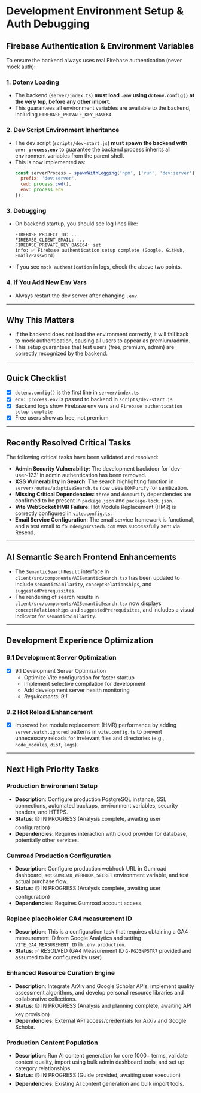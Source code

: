 # Development Environment Setup & Auth Debugging

## Firebase Authentication & Environment Variables

To ensure the backend always uses real Firebase authentication (never mock auth):

### 1. Dotenv Loading
- The backend (`server/index.ts`) **must load `.env` using `dotenv.config()` at the very top, before any other import**.
- This guarantees all environment variables are available to the backend, including `FIREBASE_PRIVATE_KEY_BASE64`.

### 2. Dev Script Environment Inheritance
- The dev script (`scripts/dev-start.js`) **must spawn the backend with `env: process.env`** to guarantee the backend process inherits all environment variables from the parent shell.
- This is now implemented as:
  ```js
  const serverProcess = spawnWithLogging('npm', ['run', 'dev:server'], {
    prefix: 'dev:server',
    cwd: process.cwd(),
    env: process.env
  });
  ```

### 3. Debugging
- On backend startup, you should see log lines like:
  ```
  FIREBASE_PROJECT_ID: ...
  FIREBASE_CLIENT_EMAIL: ...
  FIREBASE_PRIVATE_KEY_BASE64: set
  info: ✅ Firebase authentication setup complete (Google, GitHub, Email/Password)
  ```
- If you see `mock authentication` in logs, check the above two points.

### 4. If You Add New Env Vars
- Always restart the dev server after changing `.env`.

---

## Why This Matters
- If the backend does not load the environment correctly, it will fall back to mock authentication, causing all users to appear as premium/admin.
- This setup guarantees that test users (free, premium, admin) are correctly recognized by the backend.

---

## Quick Checklist
- [x] `dotenv.config()` is the first line in `server/index.ts`
- [x] `env: process.env` is passed to backend in `scripts/dev-start.js`
- [x] Backend logs show Firebase env vars and `Firebase authentication setup complete`
- [x] Free users show as free, not premium 

---

## Recently Resolved Critical Tasks

The following critical tasks have been validated and resolved:

- **Admin Security Vulnerability**: The development backdoor for 'dev-user-123' in admin authentication has been removed.
- **XSS Vulnerability in Search**: The search highlighting function in `server/routes/adaptiveSearch.ts` now uses `DOMPurify` for sanitization.
- **Missing Critical Dependencies**: `three` and `dompurify` dependencies are confirmed to be present in `package.json` and `package-lock.json`.
- **Vite WebSocket HMR Failure**: Hot Module Replacement (HMR) is correctly configured in `vite.config.ts`.
- **Email Service Configuration**: The email service framework is functional, and a test email to `founder@psrstech.com` was successfully sent via Resend.

---

## AI Semantic Search Frontend Enhancements

- The `SemanticSearchResult` interface in `client/src/components/AISemanticSearch.tsx` has been updated to include `semanticSimilarity`, `conceptRelationships`, and `suggestedPrerequisites`.
- The rendering of search results in `client/src/components/AISemanticSearch.tsx` now displays `conceptRelationships` and `suggestedPrerequisites`, and includes a visual indicator for `semanticSimilarity`.

---

## Development Experience Optimization

### 9.1 Development Server Optimization
- [x] 9.1 Development Server Optimization
  - Optimize Vite configuration for faster startup
  - Implement selective compilation for development
  - Add development server health monitoring
  - _Requirements: 9.1_

### 9.2 Hot Reload Enhancement
- [x] Improved hot module replacement (HMR) performance by adding `server.watch.ignored` patterns in `vite.config.ts` to prevent unnecessary reloads for irrelevant files and directories (e.g., `node_modules`, `dist`, `logs`).

---

## Next High Priority Tasks

### Production Environment Setup
- **Description**: Configure production PostgreSQL instance, SSL connections, automated backups, environment variables, security headers, and HTTPS.
- **Status**: 🟡 IN PROGRESS (Analysis complete, awaiting user configuration)
- **Dependencies**: Requires interaction with cloud provider for database, potentially other services.

### Gumroad Production Configuration
- **Description**: Configure production webhook URL in Gumroad dashboard, set `GUMROAD_WEBHOOK_SECRET` environment variable, and test actual purchase flow.
- **Status**: 🟡 IN PROGRESS (Analysis complete, awaiting user configuration)
- **Dependencies**: Requires Gumroad account access.

### Replace placeholder GA4 measurement ID
- **Description**: This is a configuration task that requires obtaining a GA4 measurement ID from Google Analytics and setting `VITE_GA4_MEASUREMENT_ID` in `.env.production`.
- **Status**: ✅ RESOLVED (GA4 Measurement ID `G-PGJ3NP5TR7` provided and assumed to be configured by user)

### Enhanced Resource Curation Engine
- **Description**: Integrate ArXiv and Google Scholar APIs, implement quality assessment algorithms, and develop personal resource libraries and collaborative collections.
- **Status**: 🟡 IN PROGRESS (Analysis and planning complete, awaiting API key provision)
- **Dependencies**: External API access/credentials for ArXiv and Google Scholar.

### Production Content Population
- **Description**: Run AI content generation for core 1000+ terms, validate content quality, import using bulk admin dashboard tools, and set up category relationships.
- **Status**: 🟡 IN PROGRESS (Guide provided, awaiting user execution)
- **Dependencies**: Existing AI content generation and bulk import tools.